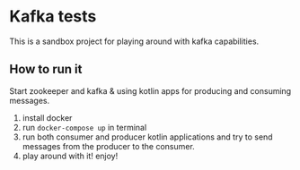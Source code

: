 # Kafka tests

This is a sandbox project for playing around with kafka capabilities.

## How to run it

Start zookeeper and kafka & using kotlin apps for producing and consuming messages.

1. install docker
2. run ```docker-compose up``` in terminal
3. run both consumer and producer kotlin applications and try to send messages from the producer to the consumer.
4. play around with it! enjoy!